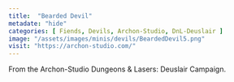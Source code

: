 ```yaml
---
title:  "Bearded Devil"
metadate: "hide"
categories: [ Fiends, Devils, Archon-Studio, DnL-Deuslair ]
image: "/assets/images/minis/devils/BeardedDevil5.png"
visit: "https://archon-studio.com/"
---
```

From the Archon-Studio Dungeons & Lasers: Deuslair Campaign.